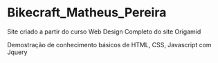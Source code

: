 # Bikecraft_Matheus_Pereira

Site criado a partir do curso Web Design Completo do site Origamid

Demostração de conhecimento básicos de HTML, CSS, Javascript com Jquery
